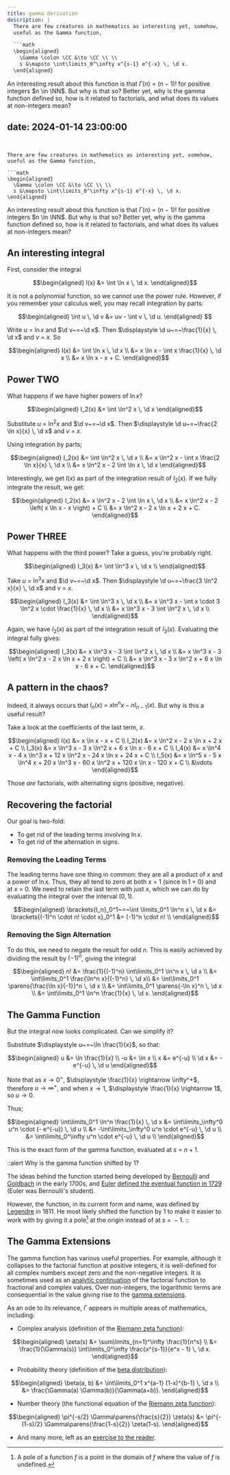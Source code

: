 ```yaml
---
title: gamma derivation
description: |
  There are few creatures in mathematics as interesting yet, somehow,
  useful as the Gamma function,

  ```math
  \begin{aligned}
    \Gamma \colon \CC &\to \CC \\ \\
    s &\mapsto \int\limits_0^\infty x^{s-1} e^{-x} \, \d x.
  \end{aligned}
  ```

  An interesting result about this function is that
  $\Gamma(n)~=~(n-1)!$ for positive integers $n \in \NN$.
  But why is that so?
  Better yet, why is the gamma function defined so,
  how is it related to factorials,
  and what does its values at non-integers mean?

date: 2024-01-14 23:00:00
---
```


There are few creatures in mathematics as interesting yet, somehow,
useful as the Gamma function,

```math
\begin{aligned}
  \Gamma \colon \CC &\to \CC \\ \\
  s &\mapsto \int\limits_0^\infty x^{s-1} e^{-x} \, \d x.
\end{aligned}
```

An interesting result about this function is that
$\Gamma(n)~=~(n-1)!$ for positive integers $n \in \NN$.
But why is that so?
Better yet, why is the gamma function defined so,
how is it related to factorials,
and what does its values at non-integers mean?

## An interesting integral

First, consider the integral

```math
\begin{aligned}
  I(x) &= \int \ln x \, \d x.
\end{aligned}
```

It is not a polynomial function, so we cannot use the power rule.
However, if you remember your calculus well, you may recall integration
by parts:

```math
\begin{aligned}
  \int u \, \d v &= uv - \int v \, \d u.
\end{aligned} 
```

Write $u~=~\ln x$ and $\d v~=~\d x$.
Then $\displaystyle \d u~=~\frac{1}{x} \, \d x$ and $v~=~x$.
So

```math
\begin{aligned}
  I(x) &= \int \ln x \, \d x \\
       &= x \ln x - \int x \frac{1}{x} \, \d x \\
       &= x \ln x - x + C.
\end{aligned}
```

## Power TWO

What happens if we have higher powers of $\ln x$?

```math
\begin{aligned}
I_2(x) &= \int \ln^2 x \, \d x
\end{aligned}
```

Substitute $u~=~\ln^2 x$ and $\d v~=~\d x$.
Then $\displaystyle \d u~=~\frac{2 \ln x}{x} \, \d x$ and $v~=~x$.

Using integration by parts;

```math
\begin{aligned}
I_2(x) &= \int \ln^2 x \, \d x \\
       &= x \ln^2 x - \int x \frac{2 \ln x}{x} \, \d x \\
       &= x \ln^2 x - 2 \int \ln x \, \d x
\end{aligned}
```

Interestingly, we get $I(x)$ as part of the integration result of $I_2(x)$.
If we fully integrate the result, we get:
  
```math
\begin{aligned}
I_2(x) &= x \ln^2 x - 2 \int \ln x \, \d x \\
       &= x \ln^2 x - 2 \left( x \ln x - x \right) + C \\
       &= x \ln^2 x - 2 x \ln x + 2 x + C.
\end{aligned}
```

## Power THREE

What happens with the third power?
Take a guess, you're probably right.

```math
\begin{aligned}
I_3(x) &= \int \ln^3 x \, \d x \\
\end{aligned}
```

Take $u~=~\ln^3 x$ and $\d v~=~\d x$.
Then $\displaystyle \d u~=~\frac{3 \ln^2 x}{x} \, \d x$ and $v~=~x$.

```math
\begin{aligned}
I_3(x) &= \int \ln^3 x \, \d x \\
       &= x \ln^3 x - \int x \cdot 3 \ln^2 x \cdot \frac{1}{x} \, \d x \\
       &= x \ln^3 x - 3 \int \ln^2 x \, \d x \\
\end{aligned}
```

Again, we have $I_2(x)$ as part of the integration result of $I_3(x)$.
Evaluating the integral fully gives:

```math
\begin{aligned}
I_3(x) &= x \ln^3 x - 3 \int \ln^2 x \, \d x \\
       &= x \ln^3 x - 3 \left( x \ln^2 x - 2 x \ln x + 2 x \right) + C \\
       &= x \ln^3 x - 3 x \ln^2 x + 6 x \ln x - 6 x + C.
\end{aligned}
```

## A pattern in the chaos?

Indeed, it always occurs that
$\displaystyle I_n(x)~=~x \ln^n x - n I_{n-1}(x)$.
But why is this a useful result?

Take a look at the coefficients of the last term, $x$.

```math
\begin{aligned}
I(x) &= x \ln x - x + C \\
I_2(x) &= x \ln^2 x - 2 x \ln x + 2 x + C \\  
I_3(x) &= x \ln^3 x - 3 x \ln^2 x + 6 x \ln x - 6 x + C \\
I_4(x) &= x \ln^4 x - 4 x \ln^3 x + 12 x \ln^2 x - 24 x \ln x + 24 x + C \\
I_5(x) &= x \ln^5 x - 5 x \ln^4 x + 20 x \ln^3 x - 60 x \ln^2 x + 120 x \ln x - 120 x + C \\
       &\vdots
\end{aligned}
```

Those _are_ factorials, with alternating signs (positive, negative).

## Recovering the factorial

Our goal is two-fold:

- To get rid of the leading terms involving $\ln x$.
- To get rid of the alternation in signs.

### Removing the Leading Terms

The leading terms have one thing in common: they are all a product of $x$ and a power of $\ln x$.
Thus, they all tend to zero at both $x~=~1$ (since $\ln 1~=~0$) and at $x~=~0$.
We need to retain the last term with just $x$, which we can do by evaluating the integral
over the interval $(0, 1)$.

```math
\begin{aligned}
  \brackets{I_n}_0^1~=~\int \limits_0^1 \ln^n x \, \d x &= \brackets{(-1)^n \cdot n! \cdot x}_0^1 &= (-1)^n \cdot n! \\
\end{aligned}
```

### Removing the Sign Alternation

To do this, we need to negate the result for odd $n$.
This is easily achieved by dividing the result by $(-1)^n$,
giving the integral

```math
\begin{aligned}
  n!  &= \frac{1}{(-1)^n} \int\limits_0^1 \ln^n x \, \d x \\
      &= \int\limits_0^1  \frac{\ln^n x}{(-1)^n} \, \d x\\
      &= \int\limits_0^1 \parens{\frac{\ln x}{-1}}^n \, \d x \\
      &= \int\limits_0^1 \parens{-\ln x}^n \, \d x \\
      &= \int\limits_0^1 \ln^n \frac{1}{x} \, \d x.
\end{aligned}
```

## The Gamma Function

But the integral now looks complicated.
Can we simplify it?

Substitute $\displaystyle u~=~\ln \frac{1}{x}$, so that:

```math
\begin{aligned}
  u     &= \ln \frac{1}{x} \\
  -u    &= \ln x \\
  x     &= e^{-u} \\
  \d x  &= -e^{-u} \, \d u
\end{aligned}
```

Note that as $x \rightarrow 0^+$, $\displaystyle \frac{1}{x} \rightarrow \infty^+$,
therefore $u \rightarrow \infty^+$,
and when $x \rightarrow 1$, $\displaystyle \frac{1}{x} \rightarrow 1$, so $u \rightarrow 0$.

Thus;

```math
\begin{aligned}
\int\limits_0^1 \ln^n \frac{1}{x} \, \d x
  &= \int\limits_\infty^0 u^n \cdot (- e^{-u}) \, \d u \\
  &= -\int\limits_\infty^0 u^n \cdot e^{-u} \, \d u \\
  &= \int\limits_0^\infty u^n \cdot e^{-u} \, \d u \\
\end{aligned}
```

This is the exact form of the gamma function, evaluated at $s~=~n + 1$.

::alert
Why is the gamma function shifted by $1$?

The ideas behind the function started being developed
by [Bernoulli][bernoulli] and [Goldbach][goldbach] in the early 1700s,
and [Euler][euler] [defined the eventual function in 1729][euler-gamma-function]
(Euler was Bernoulli's student).

However, the function, in its current form and name,
was defined by [Legendre][legendre] in 1811.
He most likely shifted the function by $1$ to make it easier to work with
by giving it a pole[^pole] at the origin instead of at $s~=~-1$.
::

## The Gamma Extensions

The gamma function has various useful properties.
For example, although it collapses to the factorial function at positive integers,
it is well-defined for all complex numbers except zero and the non-negative integers.
It is sometimes used as an [analytic continuation][analytic-continuation] of the factorial function
to fractional and complex values.
Over non-integers, the logarithmic terms are consequential in the value
giving rise to the [gamma extensions][gamma-extensions].

As an ode to its relevance, $\Gamma$ appears in multiple areas of mathematics,
including:

- Complex analysis (definition of the [Riemann zeta function][riemann-zeta-function]):

```math
\begin{aligned}
  \zeta(s) &= \sum\limits_{n=1}^\infty \frac{1}{n^s} \\
           &= \frac{1}{\Gamma(s)} \int\limits_0^\infty \frac{x^{s-1}}{e^x - 1} \, \d x.
\end{aligned}
```

- Probability theory (definition of the [beta distribution][beta-distribution]):

```math
\begin{aligned}
  \beta(a, b) &= \int\limits_0^1 x^{a-1} (1-x)^{b-1} \, \d x \\
              &= \frac{\Gamma(a) \Gamma(b)}{\Gamma(a+b)}.
\end{aligned}
```

- Number theory (the functional equation of the [Riemann zeta function][riemann-zeta-function]):

```math
\begin{aligned}
  \pi^{-s/2} \Gamma\parens{\frac{s}{2}} \zeta(s) &= \pi^{-(1-s)/2} \Gamma\parens{\frac{1-s}{2}} \zeta(1-s).
\end{aligned}
```

- And many more, left as an [exercise to the reader][exercise-to-reader].

[euler-gamma-function]: https://web.archive.org/web/20160303173538/http://home.sandiego.edu/%7Elangton/eg.pdf
[bernoulli]: https://en.wikipedia.org/wiki/Johann_Bernoulli
[goldbach]: https://en.wikipedia.org/wiki/Christian_Goldbach
[euler]: https://en.wikipedia.org/wiki/Leonhard_Euler
[legendre]: https://en.wikipedia.org/wiki/Adrien-Marie_Legendre
[beta-distribution]: https://en.wikipedia.org/wiki/Beta_distribution
[exercise-to-reader]: /math/2024-03-exercise-for-the-reader
[gamma-extensions]: /math/2023-01-gamma-properties
[riemann-zeta-function]: /math/2023-02-riemann-zeta-properties
[analytic-continuation]: https://en.wikipedia.org/wiki/Analytic_continuation

[^pole]: A pole of a function $f$ is a point in the domain of $f$ where
  the value of $f$ is undefined.
